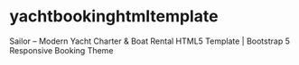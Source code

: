 # yachtbookinghtmltemplate
Sailor – Modern Yacht Charter &amp; Boat Rental HTML5 Template | Bootstrap 5 Responsive Booking Theme
